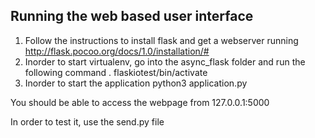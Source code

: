 Running the web based user interface
--

1. Follow the instructions to install flask and get a webserver running
http://flask.pocoo.org/docs/1.0/installation/#
2. Inorder to start virtualenv, go into the async_flask folder and run the following command 
. flaskiotest/bin/activate
3. Inorder to start the application
python3 application.py

You should be able to access the webpage from 127.0.0.1:5000

In order to test it, use the send.py file
